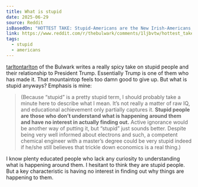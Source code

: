 ```yaml
---
title: What is stupid
date: 2025-06-29
source: Reddit
isBasedOn: "HOTTEST TAKE: Stupid-Americans are the New Irish-Americans, Trump is Their JFK."
link: https://www.reddit.com/r/thebulwark/comments/1ljbvtw/hottest_take_stupidamericans_are_the_new/
tags:
  - stupid
  - americans
---
```

[tarltontarlton](https://www.reddit.com/user/tarltontarlton/) of the Bulwark writes a really spicy take on stupid people and their relationship to President Trump. Essentially Trump is one of them who has made it. That mountaintop feels too damn good to give up. But what is stupid anyways? Emphasis is mine:

> (Because “stupid” is a pretty stupid term, I should probably take a minute here to describe what I mean. It’s not really a matter of raw IQ, and educational achievement only partially captures it. **Stupid people are those who don’t understand what is happening around them and have no interest in actually finding out.** Active ignorance would be another way of putting it, but “stupid” just sounds better. Despite being very well informed about electrons and such, a competent chemical engineer with a master’s degree could be very stupid indeed if he/she still believes that trickle down economics is a real thing.)

I know plenty educated people who lack any curiosity to understanding what is happening around them. I hesitant to think they are stupid people. But a key characteristic is having no interest in finding out why things are happening to them.